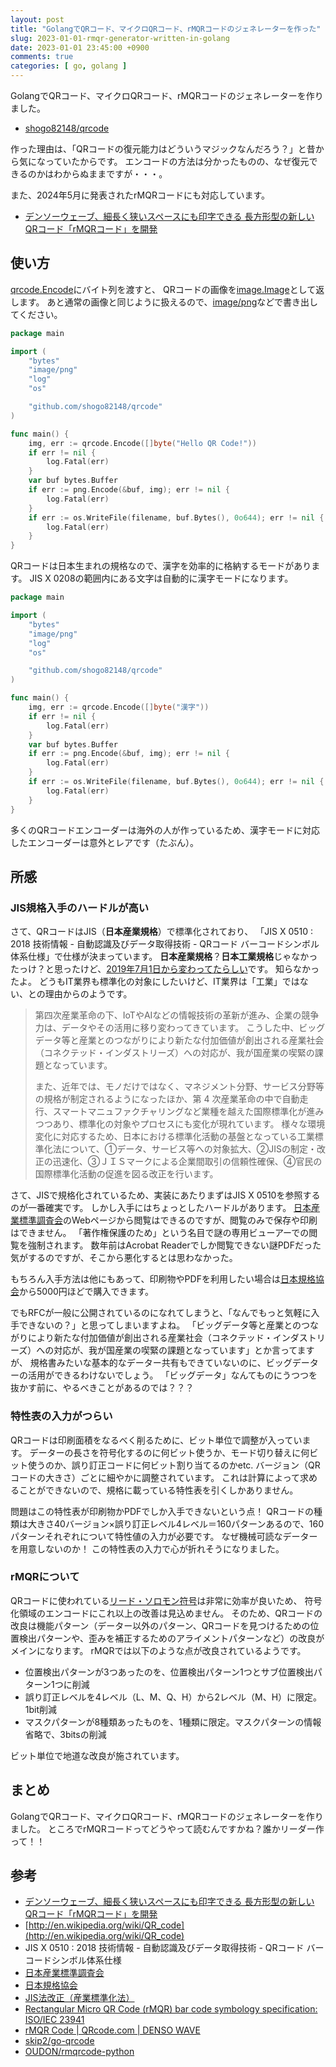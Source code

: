 ```yaml
---
layout: post
title: "GolangでQRコード、マイクロQRコード、rMQRコードのジェネレーターを作った"
slug: 2023-01-01-rmqr-generator-written-in-golang
date: 2023-01-01 23:45:00 +0900
comments: true
categories: [ go, golang ]
---
```


GolangでQRコード、マイクロQRコード、rMQRコードのジェネレーターを作りました。

- [shogo82148/qrcode](https://github.com/shogo82148/qrcode)

作った理由は、「QRコードの復元能力はどういうマジックなんだろう？」と昔から気になっていたからです。
エンコードの方法は分かったものの、なぜ復元できるのかはわからぬままですが・・・。

また、2024年5月に発表されたrMQRコードにも対応しています。

- [デンソーウェーブ、細長く狭いスペースにも印字できる 長方形型の新しいQRコード「rMQRコード」を開発](https://www.denso-wave.com/ja/adcd/info/detail__220525.html)

## 使い方

[qrcode.Encode](https://pkg.go.dev/github.com/shogo82148/qrcode#Encode)にバイト列を渡すと、
QRコードの画像を[image.Image](https://pkg.go.dev/image#Image)として返します。
あと通常の画像と同じように扱えるので、[image/png](https://pkg.go.dev/image/png)などで書き出してください。

```go
package main

import (
	"bytes"
	"image/png"
	"log"
	"os"

	"github.com/shogo82148/qrcode"
)

func main() {
	img, err := qrcode.Encode([]byte("Hello QR Code!"))
	if err != nil {
		log.Fatal(err)
	}
	var buf bytes.Buffer
	if err := png.Encode(&buf, img); err != nil {
		log.Fatal(err)
	}
	if err := os.WriteFile(filename, buf.Bytes(), 0o644); err != nil {
		log.Fatal(err)
	}
}
```

QRコードは日本生まれの規格なので、漢字を効率的に格納するモードがあります。
JIS X 0208の範囲内にある文字は自動的に漢字モードになります。

```go
package main

import (
	"bytes"
	"image/png"
	"log"
	"os"

	"github.com/shogo82148/qrcode"
)

func main() {
	img, err := qrcode.Encode([]byte("漢字"))
	if err != nil {
		log.Fatal(err)
	}
	var buf bytes.Buffer
	if err := png.Encode(&buf, img); err != nil {
		log.Fatal(err)
	}
	if err := os.WriteFile(filename, buf.Bytes(), 0o644); err != nil {
		log.Fatal(err)
	}
}
```

多くのQRコードエンコーダーは海外の人が作っているため、漢字モードに対応したエンコーダーは意外とレアです（たぶん）。

## 所感

### JIS規格入手のハードルが高い

さて、QRコードはJIS（**日本産業規格**）で標準化されており、
「JIS X 0510 : 2018 技術情報 - 自動認識及びデータ取得技術 - QRコード バーコードシンボル体系仕様」で仕様が決まっています。
**日本産業規格**？**日本工業規格**じゃなかったっけ？と思ったけど、[2019年7月1日から変わってたらしい](https://web.archive.org/web/20181202102836/http://www.meti.go.jp/policy/economy/hyojun/JISho.html)です。
知らなかったよ。
どうもIT業界も標準化の対象にしたいけど、IT業界は「工業」ではない、との理由からのようです。

> 第四次産業革命の下、IoTやAIなどの情報技術の革新が進み、企業の競争力は、データやその活用に移り変わってきています。
> こうした中、ビッグデータ等と産業とのつながりにより新たな付加価値が創出される産業社会（コネクテッド・インダストリーズ）への対応が、我が国産業の喫緊の課題となっています。
>
> また、近年では、モノだけではなく、マネジメント分野、サービス分野等の規格が制定されるようになったほか、第 4 次産業革命の中で自動走行、スマートマニュファクチャリングなど業種を越えた国際標準化が進みつつあり、標準化の対象やプロセスにも変化が現れています。
> 様々な環境変化に対応するため、日本における標準化活動の基盤となっている工業標準化法について、①データ、サービス等への対象拡大、②JISの制定・改正の迅速化、③ＪＩＳマークによる企業間取引の信頼性確保、④官民の国際標準化活動の促進を図る改正を行います。

さて、JISで規格化されているため、実装にあたりまずはJIS X 0510を参照するのが一番確実です。
しかし入手にはちょっとしたハードルがあります。
[日本産業標準調査会](https://www.jisc.go.jp/index.html)のWebページから閲覧はできるのですが、閲覧のみで保存や印刷はできません。
「著作権保護のため」という名目で謎の専用ビューアーでの閲覧を強制されます。
数年前はAcrobat Readerでしか閲覧できない謎PDFだった気がするのですが、そこから悪化するとは思わなかった。

もちろん入手方法は他にもあって、印刷物やPDFを利用したい場合は[日本規格協会](https://webdesk.jsa.or.jp/)から5000円ほどで購入できます。

でもRFCが一般に公開されているのになれてしまうと、「なんでもっと気軽に入手できないの？」と思ってしまいますよね。
「ビッグデータ等と産業とのつながりにより新たな付加価値が創出される産業社会（コネクテッド・インダストリーズ）への対応が、我が国産業の喫緊の課題となっています」とか言ってますが、
規格書みたいな基本的なデーター共有もできていないのに、ビッグデーターの活用ができるわけないでしょう。
「ビッグデータ」なんてものにうつつを抜かす前に、やるべきことがあるのでは？？？

### 特性表の入力がつらい

QRコードは印刷面積をなるべく削るために、ビット単位で調整が入っています。
データーの長さを符号化するのに何ビット使うか、モード切り替えに何ビット使うのか、誤り訂正コードに何ビット割り当てるのかetc.
バージョン（QRコードの大きさ）ごとに細やかに調整されています。
これは計算によって求めることができないので、規格に載っている特性表を引くしかありません。

問題はこの特性表が印刷物かPDFでしか入手できないという点！
QRコードの種類は大きさ40バージョン×誤り訂正レベル4レベル＝160パターンあるので、160パターンそれぞれについて特性値の入力が必要です。
なぜ機械可読なデーターを用意しないのか！
この特性表の入力で心が折れそうになりました。

### rMQRについて

QRコードに使われている[リード・ソロモン符号](https://ja.wikipedia.org/wiki/%E3%83%AA%E3%83%BC%E3%83%89%E3%83%BB%E3%82%BD%E3%83%AD%E3%83%A2%E3%83%B3%E7%AC%A6%E5%8F%B7)は非常に効率が良いため、
符号化領域のエンコードにこれ以上の改善は見込めません。
そのため、QRコードの改良は機能パターン（データー以外のパターン、QRコードを見つけるための位置検出パターンや、歪みを補正するためのアライメントパターンなど）の改良がメインになります。
rMQRでは以下のような点が改良されているようです。

- 位置検出パターンが3つあったのを、位置検出パターン1つとサブ位置検出パターン1つに削減
- 誤り訂正レベルを4レベル（L、M、Q、H）から2レベル（M、H）に限定。1bit削減
- マスクパターンが8種類あったものを、1種類に限定。マスクパターンの情報省略で、3bitsの削減

ビット単位で地道な改良が施されています。

## まとめ

GolangでQRコード、マイクロQRコード、rMQRコードのジェネレーターを作りました。
ところでrMQRコードってどうやって読むんですかね？誰かリーダー作って！！

## 参考

- [デンソーウェーブ、細長く狭いスペースにも印字できる 長方形型の新しいQRコード「rMQRコード」を開発](https://www.denso-wave.com/ja/adcd/info/detail__220525.html)
- [http://en.wikipedia.org/wiki/QR_code](http://en.wikipedia.org/wiki/QR_code)
- JIS X 0510 : 2018 技術情報 - 自動認識及びデータ取得技術 - QRコード バーコードシンボル体系仕様
- [日本産業標準調査会](https://www.jisc.go.jp/index.html)
- [日本規格協会](https://webdesk.jsa.or.jp/)
- [JIS法改正（産業標準化法）](https://web.archive.org/web/20181202102836/http://www.meti.go.jp/policy/economy/hyojun/JISho.html)
- [Rectangular Micro QR Code (rMQR) bar code symbology specification: ISO/IEC 23941](https://www.iso.org/standard/77404.html)
- [rMQR Code | QRcode.com | DENSO WAVE](https://www.qrcode.com/en/codes/rmqr.html)
- [skip2/go-qrcode](github.com/skip2/go-qrcode)
- [OUDON/rmqrcode-python](https://github.com/OUDON/rmqrcode-python)
